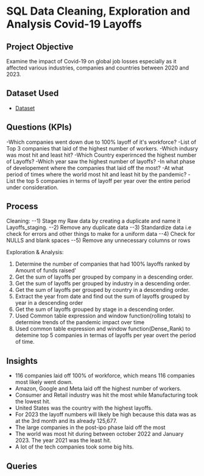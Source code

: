# SQL Data Cleaning, Exploration and Analysis Covid-19 Layoffs

## Project Objective
Examine the impact of Covid-19 on global job losses especially as it affected various industries, companies and countries between 2020 and 2023.

## Dataset Used
- <a href="https://github.com/IFEANYIOK/SQL-Data-Cleaning-Covid-19-Layoffs-/blob/main/CLEAN%20LAYOFFS%20DATA%20OUTPUT.xls">Dataset</a>

## Questions (KPIs)
-Which companies went down due to 100% layoff of it's workforce?
-List of Top 3 companies that laid of the highest number of workers.
-Which indusry was most hit and least hit?
-Which Country experirnced the highest number of Layoffs?
-Which year saw the highest number of layoffs?
-In what phase of developement where the companies that laid off the most?
-At what period of times where the world most hit and least hit by the pandemic?
-List the top 5 companies in terms of layoff per year over the entire period under consideration.

## Process
Cleaning:
--1) Stage my Raw data by creating a duplicate and name it Layoffs_staging.
--2) Remove any duplicate data
--3) Standardize data i.e check for errors and other things to make for a uniform data 
--4) Check for NULLS and blank spaces
--5) Remove any unnecessary columns or rows

Exploration & Analysis:
1) Determine the number of companies that had 100% layoffs ranked by Amount of funds raised'
2) Get the sum of layoffs per grouped by company in a descending order.
3) Get the sum of layoffs per grouped by industry in a descending order.
4) Get the sum of layoffs per grouped by country in a descending order.
5) Extract the year from date and find out the sum of layoffs grouped by year in a descending order
6) Get the sum of layoffs grouped by stage in a descending order.
7) Used Common table expression and window function(rolling totals) to determine trends of the pandemic impact over time
8) Used common table expression and window function(Dense_Rank) to detemine top 5 companies in termas of layoffs per year overt the period of time.

## Insights
- 116 companies laid off 100% of workforce, which means 116 companies most likely went down.
- Amazon, Google and Meta laid off the highest number of workers.
- Consumer and Retail industry was hit the most while Manufacturing took the lowest hit.
- United States was the country with the highest layoffs.
- For 2023 the layoff numbers will likely be high because this data was as at the 3rd month and its already 125,677.
- The large companies in the post-ipo phase laid off the most
- The world was most hit during between october 2022 and January 2023. The year 2021 was the least hit.
- A lot of the tech companies took some big hits.

## Queries
